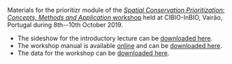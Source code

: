 Materials for the prioritizr module of the [_Spatial Conservation Prioritization: Concepts, Methods and Application_ workshop](https://cibio.up.pt/workshops--courses/details/advanced-course-spatial-conservation-prioritization-) held at CIBIO-InBIO, Vairão, Portugal during 8th--10th October 2019.

* The sideshow for the introductory lecture can be [downloaded here](https://github.com/prioritizr/cibio-workshop/raw/master/slides.pptx).
* The workshop manual is available [online](https://prioritizr.github.io/cibio-workshop/) and can be [downloaded here](https://prioritizr.github.io/cibio-workshop/prioritizr-workshop-manual.pdf).
* The data for the workshop can be [downloaded here](https://github.com/prioritizr/cibio-workshop/raw/master/data.zip).
